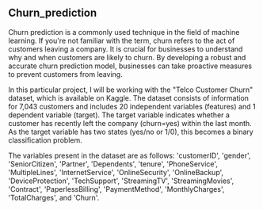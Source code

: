 ## Churn_prediction

Churn prediction is a commonly used technique in the field of machine learning. If you're not familiar with the term, churn refers to the act of customers leaving a company. It is crucial for businesses to understand why and when customers are likely to churn. By developing a robust and accurate churn prediction model, businesses can take proactive measures to prevent customers from leaving.

In this particular project, I will be working with the "Telco Customer Churn" dataset, which is available on Kaggle. The dataset consists of information for 7,043 customers and includes 20 independent variables (features) and 1 dependent variable (target). The target variable indicates whether a customer has recently left the company (churn=yes) within the last month. As the target variable has two states (yes/no or 1/0), this becomes a binary classification problem.

The variables present in the dataset are as follows: 'customerID', 'gender', 'SeniorCitizen', 'Partner', 'Dependents', 'tenure', 'PhoneService', 'MultipleLines', 'InternetService', 'OnlineSecurity', 'OnlineBackup', 'DeviceProtection', 'TechSupport', 'StreamingTV', 'StreamingMovies', 'Contract', 'PaperlessBilling', 'PaymentMethod', 'MonthlyCharges', 'TotalCharges', and 'Churn'.
